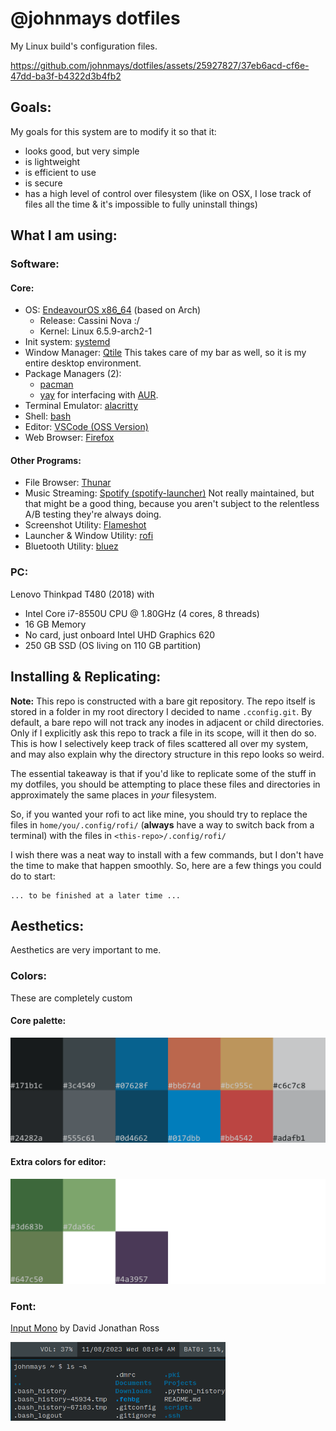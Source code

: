 # @johnmays dotfiles
My Linux build's configuration files.  

https://github.com/johnmays/dotfiles/assets/25927827/37eb6acd-cf6e-47dd-ba3f-b4322d3b4fb2

## Goals:
My goals for this system are to modify it so that it:
- looks good, but very simple
- is lightweight
- is efficient to use
- is secure
- has a high level of control over filesystem (like on OSX, I lose track of files all the time & it's impossible to fully uninstall things)

## What I am using:
### Software:
#### Core:
- OS: [EndeavourOS x86_64](https://endeavouros.com/) (based on Arch)
  - Release: Cassini Nova :/
  - Kernel: Linux 6.5.9-arch2-1
- Init system: [systemd](https://systemd.io/)
- Window Manager: [Qtile](https://qtile.org/) This takes care of my bar as well, so it is my entire desktop environment.
- Package Managers (2):
  - [pacman](https://archlinux.org/pacman/)
  - [yay](https://github.com/Jguer/yay) for interfacing with [AUR](https://aur.archlinux.org/).
- Terminal Emulator: [alacritty](https://github.com/alacritty/alacritty)
- Shell: [bash](https://en.wikipedia.org/wiki/Bash_(Unix_shell))
- Editor: [VSCode (OSS Version)](https://github.com/microsoft/vscode)
- Web Browser: [Firefox](https://www.mozilla.org/en-US/firefox/new/)
#### Other Programs:
- File Browser: [Thunar](https://wiki.archlinux.org/title/thunar)
- Music Streaming: [Spotify (spotify-launcher)](https://archlinux.org/packages/extra/x86_64/spotify-launcher/) Not really maintained, but that might be a good thing, because you aren't subject to the relentless A/B testing they're always doing.
- Screenshot Utility: [Flameshot](https://flameshot.org/)
- Launcher & Window Utility: [rofi](https://github.com/davatorium/rofi)
- Bluetooth Utility: [bluez](https://archlinux.org/packages/extra/x86_64/bluez/)
### PC:
Lenovo Thinkpad T480 (2018) with
- Intel Core i7-8550U CPU @ 1.80GHz (4 cores, 8 threads)
- 16 GB Memory
- No card, just onboard Intel UHD Graphics 620
- 250 GB SSD (OS living on 110 GB partition)

## Installing & Replicating:
__Note:__ This repo is constructed with a bare git repository. The repo itself is stored in a folder in my root directory I decided to name `.cconfig.git`.  By default, a bare repo will not track any inodes in adjacent or child directories.  Only if I explicitly ask this repo to track a file in its scope, will it then do so.  This is how I selectively keep track of files scattered all over my system, and may also explain why the directory structure in this repo looks so weird.

The essential takeaway is that if you'd like to replicate some of the stuff in my dotfiles, you should be attempting to place these files and directories in approximately the same places in _your_ filesystem.

So, if you wanted your rofi to act like mine, you should try to replace the files in `home/you/.config/rofi/` (__always__ have a way to switch back from a terminal) with the files in `<this-repo>/.config/rofi/`

I wish there was a neat way to install with a few commands, but I don't have the time to make that happen smoothly.  So, here are a few things you could do to start:

```shell
... to be finished at a later time ...
```

## Aesthetics:
Aesthetics are very important to me.
### Colors:
These are completely custom
#### Core palette:
<img src="./assets/colors/colors_01.png" width="600" />

#### Extra colors for editor:
<img src="./assets/colors/colors_01_extra.png" width="600" />

### Font:
[Input Mono](https://input.djr.com/license/) by David Jonathan Ross

<img src="./assets/input_example.png" width="344" height="126" />
